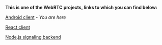 **This is one of the WebRTC projects, links to which you can find below:**

[Android client](https://github.com/numq/webrtc-client-android) - *You are here*

[React client](https://github.com/numq/webrtc-client-web)

[Node.js signaling backend](https://github.com/numq/webrtc-backend)
